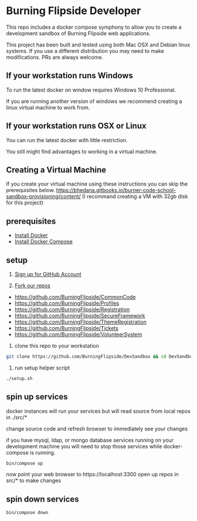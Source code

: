 # Burning Flipside Developer

This repo includes a docker compose symphony to allow you to create a development sandbox of Burning Flipside web applications.

This project has been built and tested using both Mac OSX and Debian linux systems.
If you use a different distribution you may need to make modifications. PRs are always welcome.

## If your workstation runs Windows

To run the latest docker on window requires Windows 10 Professional.

If you are running another version of windows we recommend creating a linux virtual machine to work from.

## If your workstation runs OSX or Linux

You can run the latest docker with little restriction.

You still might find advantages to working in a virtual machine.

## Creating a Virtual Machine

If you create your virtual machine using these instructions you can skip the prerequisites below.
https://bhedana.gitbooks.io/burner-code-school-sandbox-provisioning/content/
(I recommand creating a VM with 32gb disk for this project)

## prerequisites

* [Install Docker](https://www.docker.com/products/overview)
* [Install Docker Compose](https://docs.docker.com/compose/install/)

## setup

1. [Sign up for GitHub Account](https://github.com)

1. [Fork our repos](https://help.github.com/articles/fork-a-repo/)

* https://github.com/BurningFlipside/CommonCode
* https://github.com/BurningFlipside/Profiles
* https://github.com/BurningFlipside/Registration
* https://github.com/BurningFlipside/SecureFramework
* https://github.com/BurningFlipside/ThemeRegistration
* https://github.com/BurningFlipside/Tickets
* https://github.com/BurningFlipside/VolunteerSystem

1. clone this repo to your workstation

  ```sh
  git clone https://github.com/BurningFlipside/DevSandbox && cd DevSandbox
  ```

1. run setup helper script

  ```sh
  ./setup.sh
  ```

## spin up services

docker instances will run your services but will read source from local repos in ./src/*

change source code and refresh browser to immediately see your changes

if you have mysql, ldap, or mongo database services running on your development machine you will need to stop those services while docker-compose is running.

```sh
bin/compose up
```

now point your web browser to https://localhost:3300
open up repos in src/* to make changes

## spin down services

```sh
bin/compose down
```
